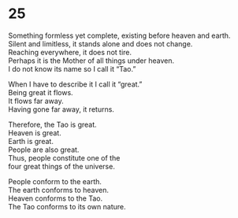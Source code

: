 # 25

Something formless yet complete, existing before heaven and earth.<br/>
Silent and limitless, it stands alone and does not change.<br/>
Reaching everywhere, it does not tire.<br/>
Perhaps it is the Mother of all things under heaven.<br/>
I do not know its name so I call it “Tao.”<br/>

When I have to describe it I call it “great.”<br/>
Being great it flows.<br/>
It flows far away.<br/>
Having gone far away, it returns.<br/>

Therefore, the Tao is great.<br/>
Heaven is great.<br/>
Earth is great.<br/>
People are also great.<br/>
Thus, people constitute one of the<br/>
four great things of the universe.<br/>

People conform to the earth.<br/>
The earth conforms to heaven.<br/>
Heaven conforms to the Tao.<br/>
The Tao conforms to its own nature.<br/>